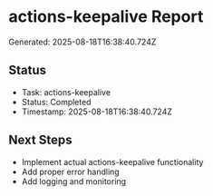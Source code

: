 # actions-keepalive Report

Generated: 2025-08-18T16:38:40.724Z

## Status
- Task: actions-keepalive
- Status: Completed
- Timestamp: 2025-08-18T16:38:40.724Z

## Next Steps
- Implement actual actions-keepalive functionality
- Add proper error handling
- Add logging and monitoring
